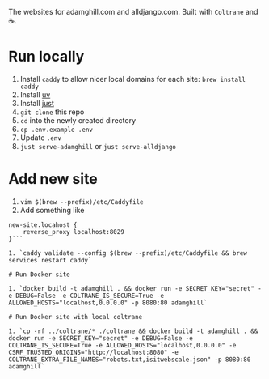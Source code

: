 The websites for adamghill.com and alldjango.com. Built with `Coltrane` and ☕️.

# Run locally

1. Install `caddy` to allow nicer local domains for each site: `brew install caddy`
1. Install [uv](https://docs.astral.sh/uv/getting-started/installation/)
1. Install [just](https://docs.astral.sh/uv/getting-started/installation/)
1. `git clone` this repo
1. `cd` into the newly created directory
1. `cp .env.example .env`
1. Update `.env`
1. `just serve-adamghill` or `just serve-alldjango`

# Add new site

1. `vim $(brew --prefix)/etc/Caddyfile`
1. Add something like

```
new-site.locahost {
    reverse_proxy localhost:8029
}```

1. `caddy validate --config $(brew --prefix)/etc/Caddyfile && brew services restart caddy`

# Run Docker site

1. `docker build -t adamghill . && docker run -e SECRET_KEY="secret" -e DEBUG=False -e COLTRANE_IS_SECURE=True -e ALLOWED_HOSTS="localhost,0.0.0.0" -p 8080:80 adamghill`

# Run Docker site with local coltrane

1. `cp -rf ../coltrane/* ./coltrane && docker build -t adamghill . && docker run -e SECRET_KEY="secret" -e DEBUG=False -e COLTRANE_IS_SECURE=True -e ALLOWED_HOSTS="localhost,0.0.0.0" -e CSRF_TRUSTED_ORIGINS="http://localhost:8080" -e COLTRANE_EXTRA_FILE_NAMES="robots.txt,isitwebscale.json" -p 8080:80 adamghill`


